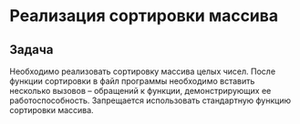 # Реализация сортировки массива
## Задача
Необходимо реализовать сортировку массива целых чисел. После функции сортировки в файл программы необходимо вставить несколько вызовов – обращений к функции, демонстрирующих ее работоспособность. Запрещается использовать стандартную функцию сортировки массива.
